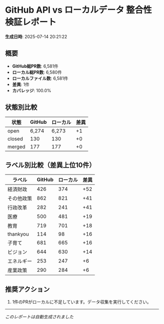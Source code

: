 # GitHub API vs ローカルデータ 整合性検証レポート

**生成日時**: 2025-07-14 20:21:22

## 概要

- **GitHub総PR数**: 6,581件
- **ローカル総PR数**: 6,580件
- **ローカルファイル数**: 6,581件
- **差異**: 1件
- **カバレッジ**: 100.0%

## 状態別比較

| 状態 | GitHub | ローカル | 差異 |
|------|--------|----------|------|
| open | 6,274 | 6,273 | +1 |
| closed | 130 | 130 | +0 |
| merged | 177 | 177 | +0 |

## ラベル別比較（差異上位10件）

| ラベル | GitHub | ローカル | 差異 |
|--------|--------|----------|------|
| 経済財政 | 426 | 374 | +52 |
| その他政策 | 862 | 821 | +41 |
| 行政改革 | 282 | 241 | +41 |
| 医療 | 500 | 481 | +19 |
| 教育 | 719 | 701 | +18 |
| thankyou | 114 | 98 | +16 |
| 子育て | 681 | 665 | +16 |
| ビジョン | 644 | 630 | +14 |
| エネルギー | 253 | 247 | +6 |
| 産業政策 | 290 | 284 | +6 |

## 推奨アクション

1. 1件のPRがローカルに不足しています。データ収集を実行してください。

---
*このレポートは自動生成されました*